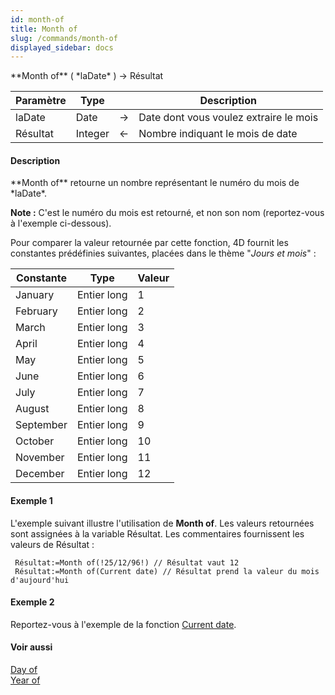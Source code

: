 ```yaml
---
id: month-of
title: Month of
slug: /commands/month-of
displayed_sidebar: docs
---
```


<!--REF #_command_.Month of.Syntax-->**Month of** ( *laDate* ) -> Résultat<!-- END REF-->
<!--REF #_command_.Month of.Params-->
| Paramètre | Type |  | Description |
| --- | --- | --- | --- |
| laDate | Date | &rarr; | Date dont vous voulez extraire le mois |
| Résultat | Integer | &larr; | Nombre indiquant le mois de date |

<!-- END REF-->

#### Description 

<!--REF #_command_.Month of.Summary-->**Month of** retourne un nombre représentant le numéro du mois de *laDate*.<!-- END REF-->

**Note :** C'est le numéro du mois est retourné, et non son nom (reportez-vous à l'exemple ci-dessous).

Pour comparer la valeur retournée par cette fonction, 4D fournit les constantes prédéfinies suivantes, placées dans le thème "*Jours et mois*" :

| Constante | Type        | Valeur |
| --------- | ----------- | ------ |
| January   | Entier long | 1      |
| February  | Entier long | 2      |
| March     | Entier long | 3      |
| April     | Entier long | 4      |
| May       | Entier long | 5      |
| June      | Entier long | 6      |
| July      | Entier long | 7      |
| August    | Entier long | 8      |
| September | Entier long | 9      |
| October   | Entier long | 10     |
| November  | Entier long | 11     |
| December  | Entier long | 12     |

#### Exemple 1 

L'exemple suivant illustre l'utilisation de **Month of**. Les valeurs retournées sont assignées à la variable Résultat. Les commentaires fournissent les valeurs de Résultat :

```4d
 Résultat:=Month of(!25/12/96!) // Résultat vaut 12
 Résultat:=Month of(Current date) // Résultat prend la valeur du mois d'aujourd'hui
```

#### Exemple 2 

Reportez-vous à l'exemple de la fonction [Current date](current-date.md).

#### Voir aussi 

[Day of](day-of.md)  
[Year of](year-of.md)  